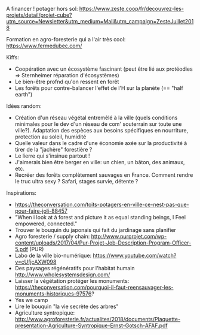 A financer ! potager hors sol: https://www.zeste.coop/fr/decouvrez-les-projets/detail/projet-cube?utm_source=Newsletter&utm_medium=Mail&utm_campaign=ZesteJuillet2018

Formation en agro-foresterie qui a l'air très cool: https://www.fermedubec.com/

Kiffs:
- Coopération avec un écosystème fascinant (peut être lié aux protéodies => Sternheimer réparation d'écosystèmes)
- Le bien-être profnd qu'on ressent en forêt
- Les forêts pour contre-balancer l'effet de l'H sur la planète (== "half earth")

Idées random:
- Création d'un réseau végétal entremêlé à la ville (quels conditions minimales pour le dev d'un réseau de com' souterrain sur toute une ville?). Adaptation des espèces aux besoins spécifiques en nourriture, protection au soleil, humidité
- Quelle valeur dans le cadre d'une économie axée sur la productivité à tirer de la "jachère" forestière ? 
- Le lierre qui s'insinue partout !
- J'aimerais bien être berger en ville: un chien, un bâton, des animaux, etc.
- Recréer des forêts complètement sauvages en France. Comment rendre le truc ultra sexy ? Safari, stages survie, détente ?

Inspirations:
- https://theconversation.com/toits-potagers-en-ville-ce-nest-pas-que-pour-faire-joli-88457
- "When i look at à forest and picture it as equal standing beings, I Feel empowered, connected."
- Trouver le bouquin du japonais qui fait du jardinage sans planifier
- Agro foresterie / supply chain: http://www.purprojet.com/wp-content/uploads/2017/04/Pur-Projet-Job-Description-Program-Officer-5.pdf (PUR)
- Labo de la ville bio-numérique: https://www.youtube.com/watch?v=cUfjcAXW098
- Des paysages régénératifs pour l'habitat humain http://www.wholesystemsdesign.com/
- Laisser la végétation protéger les monuments: https://theconversation.com/pourquoi-il-faut-reensauvager-les-monuments-historiques-97576?
- Yes we camp
- Lire le bouquin "la vie secrète des arbres"
- Agriculture syntropique: http://www.agroforesterie.fr/actualites/2018/documents/Plaquette-presentation-Agriculture-Syntropique-Ernst-Gotsch-AFAF.pdf



